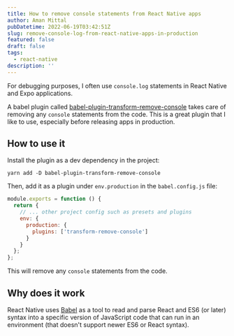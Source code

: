 ```yaml
---
title: How to remove console statements from React Native apps
author: Aman Mittal
pubDatetime: 2022-06-19T03:42:51Z
slug: remove-console-log-from-react-native-apps-in-production
featured: false
draft: false
tags:
  - react-native
description: ''
---
```


<!-- ![cover_image](https://i.imgur.com/wTa1g5A.png) -->

For debugging purposes, I often use `console.log` statements in React Native and Expo applications.

A babel plugin called [babel-plugin-transform-remove-console](https://github.com/babel/minify/tree/master/packages/babel-plugin-transform-remove-console) takes care of removing any `console` statements from the code. This is a great plugin that I like to use, especially before releasing apps in production.

## How to use it

Install the plugin as a dev dependency in the project:

```shell
yarn add -D babel-plugin-transform-remove-console
```

Then, add it as a plugin under `env.production` in the `babel.config.js` file:

```js
module.exports = function () {
  return {
    // ... other project config such as presets and plugins
    env: {
      production: {
        plugins: ['transform-remove-console']
      }
    }
  };
};
```

This will remove any `console` statements from the code.

## Why does it work

React Native uses [Babel](https://babeljs.io/) as a tool to read and parse React and ES6 (or later) syntax into a specific version of JavaScript code that can run in an environment (that doesn't support newer ES6 or React syntax).
